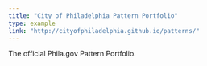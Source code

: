```yaml
---
title: "City of Philadelphia Pattern Portfolio"
type: example
link: "http://cityofphiladelphia.github.io/patterns/"
---
```


The official Phila.gov Pattern Portfolio.
